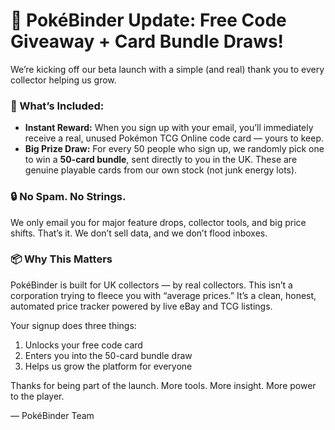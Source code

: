 # 📢 PokéBinder Update: Free Code Giveaway + Card Bundle Draws!

We’re kicking off our beta launch with a simple (and real) thank you to every collector helping us grow.

### 🎁 What’s Included:

* **Instant Reward:** When you sign up with your email, you’ll immediately receive a real, unused Pokémon TCG Online code card — yours to keep.
* **Big Prize Draw:** For every 50 people who sign up, we randomly pick one to win a **50-card bundle**, sent directly to you in the UK. These are genuine playable cards from our own stock (not junk energy lots).

### 🔒 No Spam. No Strings.

We only email you for major feature drops, collector tools, and big price shifts. That’s it. We don’t sell data, and we don’t flood inboxes.

### 📦 Why This Matters

PokéBinder is built for UK collectors — by real collectors. This isn’t a corporation trying to fleece you with “average prices.” It’s a clean, honest, automated price tracker powered by live eBay and TCG listings.

Your signup does three things:

1. Unlocks your free code card
2. Enters you into the 50-card bundle draw
3. Helps us grow the platform for everyone

Thanks for being part of the launch. More tools. More insight. More power to the player.

— PokéBinder Team
